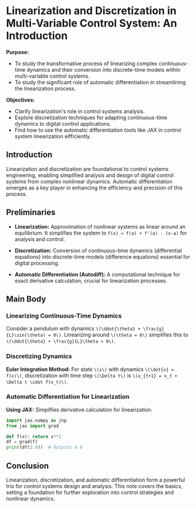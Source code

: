 # Linearization and Discretization in Multi-Variable Control System: An Introduction
 
**Purpose:** 
- To study the transformative process of linearizing complex continuous-time dynamics and their conversion into discrete-time models within multi-variable control systems. 
- To study the significant role of automatic differentiation in streamlining the linearization process.

**Objectives:**
- Clarify linearization's role in control systems analysis.
- Explore discretization techniques for adapting continuous-time dynamics to digital control applications.
- Find how to use the automatic differentiation tools like JAX in control system linearization eifficiently.

## Introduction

Linearization and discretization are foundational to control systems engineering, enabling simplified analysis and design of digital control systems from complex nonlinear dynamics. Automatic differentiation emerges as a key player in enhancing the efficiency and precision of this process.

## Preliminaries

- **Linearization:** Approximation of nonlinear systems as linear around an equilibrium. It simplifies the system to `f(x) ≈ f(a) + f'(a) · (x-a)` for analysis and control.

- **Discretization:** Conversion of continuous-time dynamics (differential equations) into discrete-time models (difference equations) essential for digital processing.

- **Automatic Differentiation (Autodiff):** A computational technique for exact derivative calculation, crucial for linearization processes.

## Main Body

### Linearizing Continuous-Time Dynamics

Consider a pendulum with dynamics `\(\ddot{\theta} + \frac{g}{L}\sin(\theta) = 0\)`. Linearizing around `\(\theta = 0\)` simplifies this to `\(\ddot{\theta} + \frac{g}{L}\theta ≈ 0\)`.

### Discretizing Dynamics

**Euler Integration Method:** For state `\(x\)` with dynamics `\(\dot{x} = f(x)\)`, discretization with time step `\(\Delta t\)` is `\(x_{t+1} = x_t + \Delta t \cdot f(x_t)\)`.

### Automatic Differentiation for Linearization

**Using JAX:** Simplifies derivative calculation for linearization.

```python
import jax.numpy as jnp
from jax import grad

def f(x): return x**2
df = grad(f)
print(df(2.0))  # Outputs 4.0
```
## Conclusion
Linearization, discretization, and automatic differentiation form a powerful trio for control systems design and analysis. This note covers the basics, setting a foundation for further exploration into control strategies and nonlinear dynamics.
